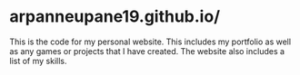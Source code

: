# arpanneupane19.github.io/

This is the code for my personal website.
This includes my portfolio as well as any games or projects that I have created.
The website also includes a list of my skills.
